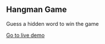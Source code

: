 ## Hangman Game

Guess a hidden word to win the game

[Go to live demo](https://hangman-game-pi.vercel.app/)
